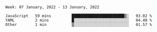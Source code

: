 <!--START_SECTION:waka-->
```text
Week: 07 January, 2022 - 13 January, 2022

JavaScript   59 mins         ███████████████████████▒░   93.02 % 
YAML         2 mins          █░░░░░░░░░░░░░░░░░░░░░░░░   04.40 % 
Other        1 min           ▒░░░░░░░░░░░░░░░░░░░░░░░░   01.57 % 
```
<!--END_SECTION:waka-->
